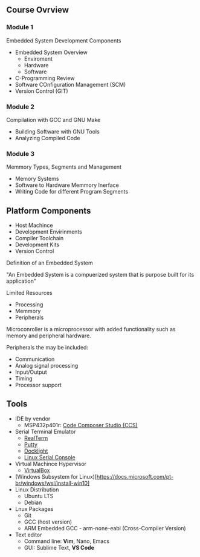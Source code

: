 ## Course Ovrview

### Module 1
Embedded System Development Components

* Embedded System Overview
    * Enviroment
    * Hardware
    * Software
* C-Programming Review
* Software COnfiguration Management (SCM)
* Version Control (GIT)

### Module 2
Compilation with GCC and GNU Make

* Building Software with GNU Tools
* Analyzing Compiled Code 

### Module 3

Memmory Types, Segments and Management

* Memory Systems
* Software to Hardware Memmory Inerface
* Writing Code for different Program Segments


## Platform Components

* Host Machince
* Development Envirinments
* Compiler Toolchain
* Development Kits
* Version Control

Definition of an Embedded System

"An Embedded System is a compuerized system that is purpose built for its application"

Limited Resources

* Processing
* Memmory
* Peripherals

Microconroller is a microprocessor with added functionality such as memory
and peripheral hardware.

Peripherals the may be included:

* Communication
* Analog signal processing
* Input/Output
* Timing
* Processor support

## Tools

* IDE by vendor
    * MSP432p401r: [Code Composer Studio (CCS)](http://software-dl.ti.com/ccs/esd/documents/ccs_downloads.html)
* Serial Terminal Emulator
    * [RealTerm](https://sourceforge.net/projects/realterm/)
    * [Putty](https://www.chiark.greenend.org.uk/~sgtatham/putty/latest.html)
    * [Docklight](https://docklight.de/)
    * [Linux Serial Console](https://www.cyberciti.biz/hardware/5-linux-unix-commands-for-connecting-to-the-serial-console/)
* Virtual Machince Hypervisor
    * [VirtualBox](https://www.virtualbox.org/)
* (Windows Subsystem for Linux)[https://docs.microsoft.com/pt-br/windows/wsl/install-win10]
* Linux Distribution
    * Ubuntu LTS
    * Debian
* Lnux Packages
    * Git
    * GCC (host version)
    * ARM Embedded GCC - arm-none-eabi (Cross-Compiler Version)
* Text editor
    * Command line: **Vim**, Nano, Emacs
    * GUI: Sublime Text, **VS Code**











